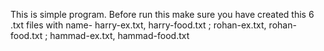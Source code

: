 This is simple program. 
 Before run this make sure you have created this 6 .txt files with name- harry-ex.txt, harry-food.txt ; rohan-ex.txt, rohan-food.txt ; hammad-ex.txt, hammad-food.txt
